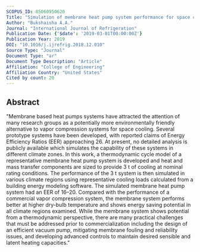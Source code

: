 ```yaml
---
SCOPUS_ID: 85060950620
Title: "Simulation of membrane heat pump system performance for space cooling"
Author: "Bukshaisha A.A."
Journal: "International Journal of Refrigeration"
Publication Date: {'$date': '2019-03-01T00:00:00Z'}
Publication Year: 2019
DOI: "10.1016/j.ijrefrig.2018.12.010"
Source Type: "Journal"
Document Type: "ar"
Document Type Description: "Article"
Affiliation: "College of Engineering"
Affiliation Country: "United States"
Cited by count: 20
---
```


## Abstract
"Membrane based heat pumps systems have attracted the attention of many research groups as a potentially more environmentally friendly alternative to vapor compression systems for space cooling. Several prototype systems have been developed, with reported claims of Energy Efficiency Ratios (EER) approaching 26. At present, no detailed analysis is publicly available which simulates the capability of these systems in different climate zones. In this work, a thermodynamic cycle model of a representative membrane heat pump system is developed and heat and mass transfer components are sized to provide 3 t of cooling at nominal rating conditions. The performance of the 3 t system is then simulated in various climate regions using representative cooling loads calculated from a building energy modeling software. The simulated membrane heat pump system had an EER of 16–20. Compared with the performance of a commercial vapor compression system, the membrane system performs better at higher dry-bulb temperature and shows energy saving potential in all climate regions examined. While the membrane system shows potential from a thermodynamic perspective, there are many practical challenges that must be addressed prior to commercialization including the design of an efficient vacuum pump, mitigating membrane fouling and reliability issues, and developing advanced controls to maintain desired sensible and latent heating capacities."
